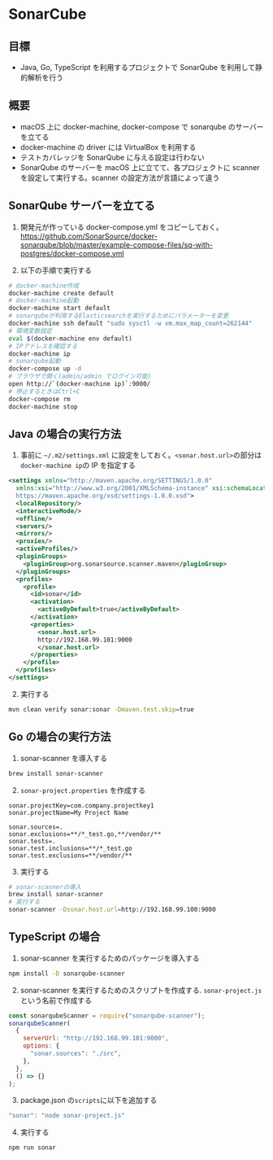# SonarCube

## 目標

- Java, Go, TypeScript を利用するプロジェクトで SonarQube を利用して静的解析を行う

## 概要

- macOS 上に docker-machine, docker-compose で sonarqube のサーバーを立てる
- docker-machine の driver には VirtualBox を利用する
- テストカバレッジを SonarQube に与える設定は行わない
- SonarQube のサーバーを macOS 上に立てて、各プロジェクトに scanner を設定して実行する。scanner の設定方法が言語によって違う

## SonarQube サーバーを立てる

1. 開発元が作っている docker-compose.yml をコピーしておく。
   https://github.com/SonarSource/docker-sonarqube/blob/master/example-compose-files/sq-with-postgres/docker-compose.yml

2. 以下の手順で実行する

```bash
# docker-machine作成
docker-machine create default
# docker-machine起動
docker-machine start default
# sonarqubeが利用するElasticsearchを実行するためにパラメーターを変更
docker-machine ssh default "sudo sysctl -w vm.max_map_count=262144"
# 環境変数設定
eval $(docker-machine env default)
# IPアドレスを確認する
docker-machine ip
# sonarqube起動
docker-compose up -d
# ブラウザで開く(admin/admin でログイン可能)
open http://`(docker-machine ip)`:9000/
# 停止するときはCtrl+C
docker-compose rm
docker-machine stop
```

## Java の場合の実行方法

1. 事前に `~/.m2/settings.xml` に設定をしておく。`<sonar.host.url>`の部分は`docker-machine ip`の IP を指定する

```xml
<settings xmlns="http://maven.apache.org/SETTINGS/1.0.0"
  xmlns:xsi="http://www.w3.org/2001/XMLSchema-instance" xsi:schemaLocation="http://maven.apache.org/SETTINGS/1.0.0
  https://maven.apache.org/xsd/settings-1.0.0.xsd">
  <localRepository/>
  <interactiveMode/>
  <offline/>
  <servers/>
  <mirrors/>
  <proxies/>
  <activeProfiles/>
  <pluginGroups>
    <pluginGroup>org.sonarsource.scanner.maven</pluginGroup>
  </pluginGroups>
  <profiles>
    <profile>
      <id>sonar</id>
      <activation>
        <activeByDefault>true</activeByDefault>
      </activation>
      <properties>
        <sonar.host.url>
        http://192.168.99.101:9000
        </sonar.host.url>
      </properties>
    </profile>
  </profiles>
</settings>
```

2. 実行する

```bash
mvn clean verify sonar:sonar -Dmaven.test.skip=true
```

## Go の場合の実行方法

1. sonar-scanner を導入する

```bash
brew install sonar-scanner
```

2. `sonar-project.properties` を作成する

```properties
sonar.projectKey=com.company.projectkey1
sonar.projectName=My Project Name

sonar.sources=.
sonar.exclusions=**/*_test.go,**/vendor/**
sonar.tests=.
sonar.test.inclusions=**/*_test.go
sonar.test.exclusions=**/vendor/**
```

3. 実行する

```bash
# sonar-scannerの導入
brew install sonar-scanner
# 実行する
sonar-scanner -Dsonar.host.url=http://192.168.99.100:9000
```

## TypeScript の場合

1. sonar-scanner を実行するためのパッケージを導入する

```bash
npm install -D sonarqube-scanner
```

2. sonar-scanner を実行するためのスクリプトを作成する. `sonar-project.js`という名前で作成する

```javascript
const sonarqubeScanner = require("sonarqube-scanner");
sonarqubeScanner(
  {
    serverUrl: "http://192.168.99.101:9000",
    options: {
      "sonar.sources": "./src",
    },
  },
  () => {}
);
```

3. package.json の`scripts`に以下を追加する

```javascript
"sonar": "node sonar-project.js"
```

4. 実行する

```bash
npm run sonar
```
